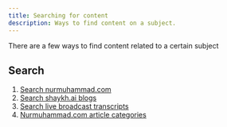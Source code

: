 ```yaml
---
title: Searching for content
description: Ways to find content on a subject.
---
```


There are a few ways to find content related to a certain subject 

## Search 

1. [Search nurmuhammad.com](https://nurmuhammad.com/?s=)
2. [Search shaykh.ai blogs](https://shaykh.ai/category/all/)
3. [Search live broadcast transcripts](https://transcript-search-v0.pages.dev)
4. [Nurmuhammad.com article categories](/guides/article-categories/#categories-of-articles)
